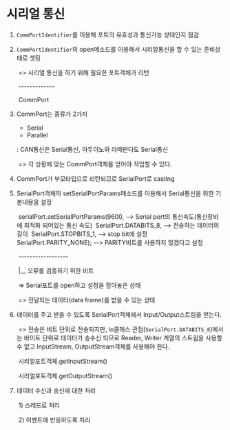 # 시리얼 통신

1. `CommPortIdentifier`를 이용해 포트의 유효성과 통신가능 상태인지 점검

2. `CommPortIdentifier`의 open메소드를 이용해서 시리얼통신을 할 수 있는 준비상태로 셋팅

   ​	=> 시리얼 통신을 하기 위해 필요한 포트객체가 리턴

   ​																\-------------

   ​																CommPort

3. CommPort는 종류가 2가지

   - Serial
   - Parallel

   : CAN통신은 Serial통신, 아두이노와 라떼판다도 Serial통신

   ​	=> 각 상황에 맞는 CommPort객체를 얻어야 작업할 수 있다.

4. CommPort가 부모타입으로 리턴되므로 SerialPort로 casting

5. SerialPort객체의 setSerialPortParams메소드를 이용해서 Serial통신을 위한 기본내용을 설정

   ​	serialPort.setSerialPortParams(9600,	--> Serial port의 통신속도(통신장비에 최적화 되어있는 통신 속도)
   ​							SerialPort.DATABITS_8,	--> 전송하는 데이터의 길이
   ​							SerialPort.STOPBITS_1,	--> stop bit에 설정
   ​							SerialPort.PARITY_NONE);	--> PARITY비트를 사용하지 않겠다고 설정

   ​																				  \------------------

   ​																						|__ 오류를 검증하기 위한 비트

   ​	=> Serial포트를 open하고 설정을 잡아놓은 상태

   ​	=> 전달되는 데이터(data frame)를 받을 수 있는 상태

   

6. 데이터를 주고 받을 수 있도록 SerialPort객체에서 Input/Output스트림을 얻는다.

   ​	=> 전송은 비트 단위로 전송되지만, io클래스 관점(`SerialPort.DATABITS_8`)에서는 바이트 단위로 데이터가 송수신 되므로 Reader, Writer 계열의 스트림을 사용할 수 없고 InputStream, OutputStream객체를 사용해야 한다.

   ​		시리얼포트객체.getInputStream()

   ​		시리얼포트객체.getOutputStream()

   

7. 데이터 수신과 송신에 대한 처리

   ​	1) 스레드로 처리

   ​	2) 이벤트에 반응하도록 처리